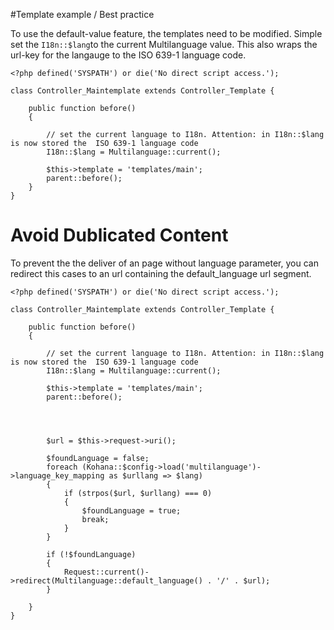 #Template example / Best practice

To use the default-value feature, the templates need to be modified. Simple set the `I18n::$lang`to the current Multilanguage value. This also wraps the url-key for the langauge to the ISO 639-1 language code.

	<?php defined('SYSPATH') or die('No direct script access.');
	
	class Controller_Maintemplate extends Controller_Template {
			
		public function before()
		{
		
			// set the current language to I18n. Attention: in I18n::$lang is now stored the  ISO 639-1 language code
			I18n::$lang = Multilanguage::current();		
	
			$this->template = 'templates/main';
			parent::before();
		}
	}
	

# Avoid Dublicated Content

To prevent the the deliver of an page without language parameter, you can redirect this cases to an url containing the default_language url segment.
	
	<?php defined('SYSPATH') or die('No direct script access.');
	
	class Controller_Maintemplate extends Controller_Template {
			
		public function before()
		{
		
			// set the current language to I18n. Attention: in I18n::$lang is now stored the  ISO 639-1 language code
			I18n::$lang = Multilanguage::current();		
	
			$this->template = 'templates/main';
			parent::before();
			

			

			$url = $this->request->uri();
    		
    		$foundLanguage = false;
    		foreach (Kohana::$config->load('multilanguage')->language_key_mapping as $urllang => $lang)
    		{
    			if (strpos($url, $urllang) === 0)
    			{
    				$foundLanguage = true;
    				break;
    			}
    		}
    		
    		if (!$foundLanguage)
    		{
    			Request::current()->redirect(Multilanguage::default_language() . '/' . $url);
    		}
			
		}
	}